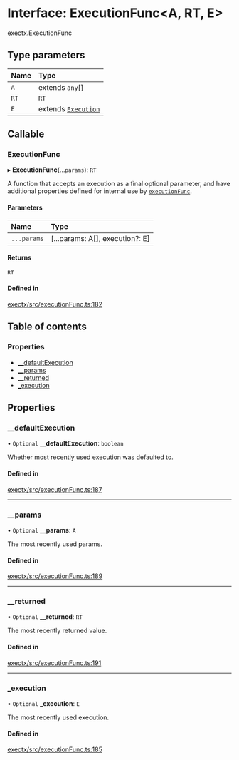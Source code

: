 # Interface: ExecutionFunc<A, RT, E\>

[exectx](../wiki/exectx).ExecutionFunc

## Type parameters

| Name | Type |
| :------ | :------ |
| `A` | extends `any`[] |
| `RT` | `RT` |
| `E` | extends [`Execution`](../wiki/exectx.Execution) |

## Callable

### ExecutionFunc

▸ **ExecutionFunc**(...`params`): `RT`

A function that accepts an execution as a final optional parameter, and have additional properties
defined for internal use by [`executionFunc`](../wiki/exectx#executionfunc).

#### Parameters

| Name | Type |
| :------ | :------ |
| `...params` | [...params: A[], execution?: E] |

#### Returns

`RT`

#### Defined in

[exectx/src/executionFunc.ts:182](https://github.com/ludvigalden/exectx/blob/5c34d65/packages/exectx/src/executionFunc.ts#L182)

## Table of contents

### Properties

- [\_\_defaultExecution](../wiki/exectx.ExecutionFunc#__defaultexecution)
- [\_\_params](../wiki/exectx.ExecutionFunc#__params)
- [\_\_returned](../wiki/exectx.ExecutionFunc#__returned)
- [\_execution](../wiki/exectx.ExecutionFunc#_execution)

## Properties

### \_\_defaultExecution

• `Optional` **\_\_defaultExecution**: `boolean`

Whether most recently used execution was defaulted to.

#### Defined in

[exectx/src/executionFunc.ts:187](https://github.com/ludvigalden/exectx/blob/5c34d65/packages/exectx/src/executionFunc.ts#L187)

___

### \_\_params

• `Optional` **\_\_params**: `A`

The most recently used params.

#### Defined in

[exectx/src/executionFunc.ts:189](https://github.com/ludvigalden/exectx/blob/5c34d65/packages/exectx/src/executionFunc.ts#L189)

___

### \_\_returned

• `Optional` **\_\_returned**: `RT`

The most recently returned value.

#### Defined in

[exectx/src/executionFunc.ts:191](https://github.com/ludvigalden/exectx/blob/5c34d65/packages/exectx/src/executionFunc.ts#L191)

___

### \_execution

• `Optional` **\_execution**: `E`

The most recently used execution.

#### Defined in

[exectx/src/executionFunc.ts:185](https://github.com/ludvigalden/exectx/blob/5c34d65/packages/exectx/src/executionFunc.ts#L185)
